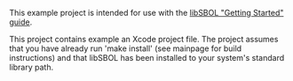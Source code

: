 This example project is intended for use with the 
[libSBOL "Getting Started" guide](http://synbiodex.github.io/libSBOL/getting_started.html).

This project contains example an Xcode project file. The project assumes that you have already run 'make install' (see mainpage for build instructions) and that libSBOL has been installed to your system's standard library path.
